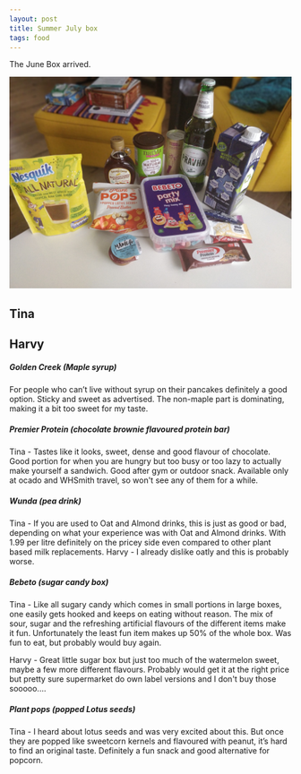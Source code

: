 ```yaml
---
layout: post
title: Summer July box
tags: food
---
```


The June Box arrived. 

<img src="summer-july-spread.jpg" />

Tina
-----


Harvy
----


##### Golden Creek (Maple syrup)

For people who can’t live without syrup on their pancakes definitely a good option. Sticky and sweet as advertised. The non-maple part is dominating, making it a bit too sweet for my taste. 

##### Premier Protein (chocolate brownie flavoured protein bar)

Tina - Tastes like it looks, sweet, dense and good flavour of chocolate. Good portion for when you are hungry but too busy or too lazy to actually make yourself a sandwich. Good after gym or outdoor snack. Available only at ocado and WHSmith travel, so won't see any of them for a while.

##### Wunda (pea drink)

Tina - If you are used to Oat and Almond drinks, this is just as good or bad, depending on what your experience was with Oat and Almond drinks. With 1.99 per litre definitely on the pricey side even compared to other plant based milk replacements. 
Harvy - I already dislike oatly and this is probably worse.

##### Bebeto (sugar candy box)

Tina - Like all sugary candy which comes in small portions in large boxes, one easily gets hooked and keeps on eating without reason. The mix of sour, sugar and the refreshing artificial flavours of the different items make it fun. Unfortunately the least fun item makes up 50% of the whole box. Was fun to eat, but probably would buy again.

Harvy - Great little sugar box but just too much of the watermelon sweet, maybe a few more different flavours. Probably would get it at the right price but pretty sure supermarket do own label versions and I don't buy those sooooo....

##### Plant pops (popped Lotus seeds)

Tina - I heard about lotus seeds and was very excited about this. But once they are popped like sweetcorn kernels and flavoured with peanut, it’s hard to find an original taste. Definitely a fun snack and good alternative for popcorn. 